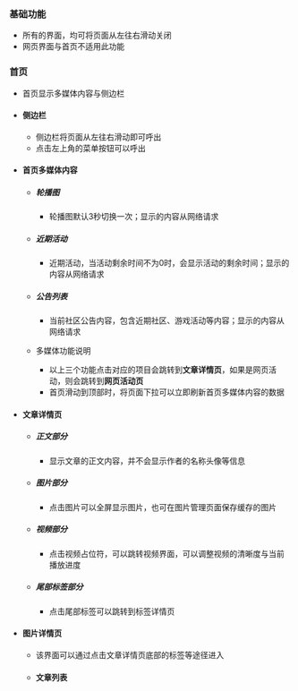 ### 基础功能

- 所有的界面，均可将页面从左往右滑动关闭
- 网页界面与首页不适用此功能

### 首页

- 首页显示多媒体内容与侧边栏

- #### 侧边栏

  - 侧边栏将页面从左往右滑动即可呼出
  - 点击左上角的菜单按钮可以呼出

- #### 首页多媒体内容

  - ##### 轮播图

    - 轮播图默认3秒切换一次；显示的内容从网络请求

  - ##### 近期活动

    - 近期活动，当活动剩余时间不为0时，会显示活动的剩余时间；显示的内容从网络请求

  - ##### 公告列表

    - 当前社区公告内容，包含近期社区、游戏活动等内容；显示的内容从网络请求

  - 多媒体功能说明

    - 以上三个功能点击对应的项目会跳转到**文章详情页**，如果是网页活动，则会跳转到**网页活动页**
    - 首页滑动到顶部时，将页面下拉可以立即刷新首页多媒体内容的数据

- #### 文章详情页

  - ##### 正文部分

    - 显示文章的正文内容，并不会显示作者的名称头像等信息

  - ##### 图片部分

    - 点击图片可以全屏显示图片，也可在图片管理页面保存缓存的图片

  - ##### 视频部分

    - 点击视频占位符，可以跳转视频界面，可以调整视频的清晰度与当前播放进度

  - ##### 尾部标签部分

    - 点击尾部标签可以跳转到标签详情页

- #### 图片详情页

  - 该界面可以通过点击文章详情页底部的标签等途径进入

  - #### 文章列表